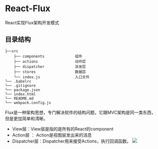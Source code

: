 # React-Flux

React实现Flux架构开发模式
## 目录结构
```
├──src
    ├── components              组件
    ├── actions                 动作层
    ├── dispatcher              派发层
    ├── stores                  数据层
    └── index.js                入口文件
└── .babelrc               
└── .gitignore              
└── package.json 
└── index.html 
└── README.md                  
└── webpack.config.js  
``` 
Flux是一种架构思想，专门解决软件的结构问题，它跟MVC架构是同一类东西，但是更加简单和清晰。
- View层：View层是指的是所有的React的component
- Action层 ： Action是视图层发出来的消息
- Dispatcher层：Dispatcher用来接受Actions，执行回调函数。
![](https://user-gold-cdn.xitu.io/2019/3/25/169b4d6a56ee3b0c?w=602&h=174&f=png&s=16756)
